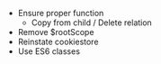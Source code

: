- Ensure proper function
    - Copy from child / Delete relation
- Remove $rootScope
- Reinstate cookiestore
- Use ES6 classes

